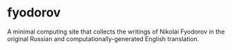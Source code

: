 # fyodorov
A minimal computing site that collects the writings of Nikolai Fyodorov in the original Russian and computationally-generated English translation.
